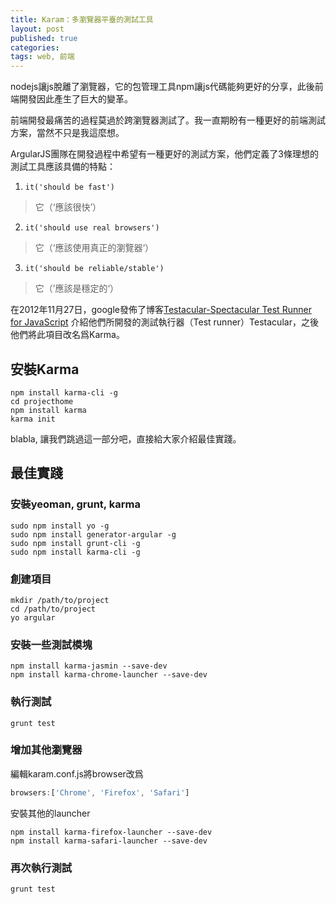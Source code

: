 ```yaml
---
title: Karam：多瀏覽器平臺的測試工具
layout: post
published: true
categories: 
tags: web, 前端
---
```


nodejs讓js脫離了瀏覽器，它的包管理工具npm讓js代碼能夠更好的分享，此後前端開發因此產生了巨大的變革。

前端開發最痛苦的過程莫過於跨瀏覽器測試了。我一直期盼有一種更好的前端測試方案，當然不只是我這麼想。

ArgularJS團隊在開發過程中希望有一種更好的測試方案，他們定義了3條理想的測試工具應該具備的特點：

1. `it('should be fast')`

> 它（‘應該很快’）

2. `it('should use real browsers')`

> 它（‘應該使用真正的瀏覽器‘）

3. `it('should be reliable/stable')`

> 它（’應該是穩定的‘）

在2012年11月27日，google發佈了博客[Testacular-Spectacular Test Runner for JavaScript](http://googletesting.blogspot.com/2012/11/testacular-spectacular-test-runner-for.html)
介紹他們所開發的測試執行器（Test runner）Testacular，之後他們將此項目改名爲Karma。

## 安裝Karma

```
npm install karma-cli -g
cd projecthome
npm install karma
karma init
```

blabla, 讓我們跳過這一部分吧，直接給大家介紹最佳實踐。

## 最佳實踐

### 安裝yeoman, grunt, karma

```
sudo npm install yo -g
sudo npm install generator-argular -g
sudo npm install grunt-cli -g
sudo npm install karma-cli -g
```

### 創建項目

```
mkdir /path/to/project
cd /path/to/project
yo argular
```

### 安裝一些測試模塊

```
npm install karma-jasmin --save-dev
npm install karma-chrome-launcher --save-dev
```

### 執行測試
```
grunt test
```

### 增加其他瀏覽器

編輯karam.conf.js將browser改爲
```js
browsers:['Chrome', 'Firefox', 'Safari']
```

安裝其他的launcher

```
npm install karma-firefox-launcher --save-dev
npm install karma-safari-launcher --save-dev
```

### 再次執行測試

```
grunt test
```
